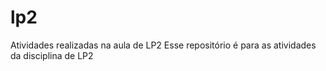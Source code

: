 # lp2
Atividades realizadas na aula de LP2
Esse repositório é para as atividades da disciplina de LP2 
